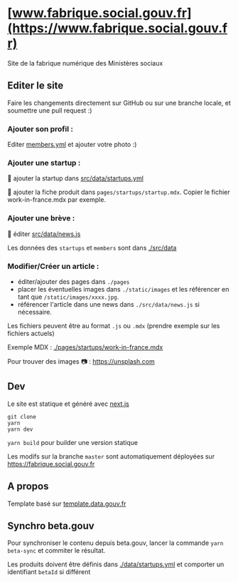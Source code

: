 # [www.fabrique.social.gouv.fr](https://www.fabrique.social.gouv.fr)

Site de la fabrique numérique des Ministères sociaux

## Editer le site

Faire les changements directement sur GitHub ou sur une branche locale, et soumettre une pull request :)

### Ajouter son profil :

Editer [members.yml](https://github.com/SocialGouv/www/blob/master/src/data/members.yml) et ajouter votre photo :)

### Ajouter une startup :

📝 ajouter la startup dans [src/data/startups.yml](https://github.com/SocialGouv/www/edit/master/src/data/startups.yml)

📝 ajouter la fiche produit dans `pages/startups/startup.mdx`. Copier le fichier work-in-france.mdx par exemple.

### Ajouter une brève :

📝 éditer [src/data/news.js](https://github.com/SocialGouv/www/edit/master/src/data/news.js)

Les données des `startups` et `members` sont dans [./src/data](./src/data)

### Modifier/Créer un article :

- éditer/ajouter des pages dans `./pages`
- placer les éventuelles images dans `./static/images` et les référencer en tant que `/static/images/xxxx.jpg`.
- référencer l'article dans une news dans `./src/data/news.js` si nécessaire.

Les fichiers peuvent être au format `.js` ou `.mdx` (prendre exemple sur les fichiers actuels)

Exemple MDX : [./pages/startups/work-in-france.mdx](./pages/startups/work-in-france.mdx)

Pour trouver des images 📷 : https://unsplash.com

## Dev

Le site est statique et généré avec [next.js](https://github.com/zeit/next.js)

```
git clone
yarn
yarn dev
```

`yarn build` pour builder une version statique

Les modifs sur la branche `master` sont automatiquement déployées sur https://fabrique.social.gouv.fr

## A propos

Template basé sur [template.data.gouv.fr](https://github.com/etalab/template.data.gouv.fr)

## Synchro beta.gouv

Pour synchroniser le contenu depuis beta.gouv, lancer la commande `yarn beta-sync` et commiter le résultat.

Les produits doivent être définis dans [./data/startups.yml](https://github.com/SocialGouv/www/blob/master/src/data/startups.yml) et comporter un identifiant `betaId` si différent

